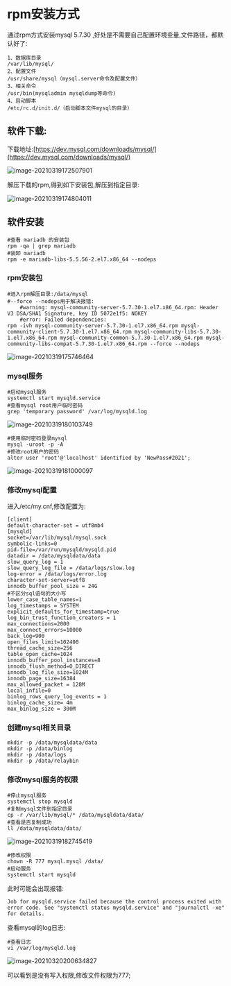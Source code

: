 # rpm安装方式

通过rpm方式安装mysql 5.7.30 ,好处是不需要自己配置环境变量,文件路径，都默认好了:

```shell
1、数据库目录
/var/lib/mysql/
2、配置文件
/usr/share/mysql（mysql.server命令及配置文件）
3、相关命令
/usr/bin(mysqladmin mysqldump等命令)
4、启动脚本
/etc/rc.d/init.d/（启动脚本文件mysql的目录）
```

## 软件下载:

下载地址:[https://dev.mysql.com/downloads/mysql/](https://dev.mysql.com/downloads/mysql/)

![image-20210319172507901](https://gitee.com/Zeebrary/PicBed/raw/master/img/image-20210319172507901.png)

解压下载的rpm,得到如下安装包,解压到指定目录:

![image-20210319174804011](https://gitee.com/Zeebrary/PicBed/raw/master/img/image-20210319174804011.png)

## 软件安装

```shell
#查看 mariadb 的安装包
rpm -qa | grep mariadb
#装卸 mariadb
rpm -e mariadb-libs-5.5.56-2.el7.x86_64 --nodeps 
```

### rpm安装包

```shell
#进入rpm解压目录:/data/mysql
#--force --nodeps用于解决报错:
	#warning: mysql-community-server-5.7.30-1.el7.x86_64.rpm: Header V3 DSA/SHA1 Signature, key ID 5072e1f5: NOKEY
	#error: Failed dependencies:
rpm -ivh mysql-community-server-5.7.30-1.el7.x86_64.rpm mysql-community-client-5.7.30-1.el7.x86_64.rpm mysql-community-libs-5.7.30-1.el7.x86_64.rpm mysql-community-common-5.7.30-1.el7.x86_64.rpm mysql-community-libs-compat-5.7.30-1.el7.x86_64.rpm --force --nodeps
```

![image-20210319175746464](https://gitee.com/Zeebrary/PicBed/raw/master/img/image-20210319175746464.png)

### mysql服务

```shell
#启动mysql服务
systemctl start mysqld.service
#查看mysql root用户临时密码
grep 'temporary password' /var/log/mysqld.log
```

![image-20210319180103749](https://gitee.com/Zeebrary/PicBed/raw/master/img/image-20210319180103749.png)

```shell
#使用临时密码登录mysql
mysql -uroot -p -A
#修改root用户的密码
alter user 'root'@'localhost' identified by 'NewPass#2021';
```

![image-20210319181000097](https://gitee.com/Zeebrary/PicBed/raw/master/img/image-20210319181000097.png)

### 修改mysql配置

进入/etc/my.cnf,修改配置为:

```mysql
[client]
default-character-set = utf8mb4
[mysqld]
socket=/var/lib/mysql/mysql.sock
symbolic-links=0
pid-file=/var/run/mysqld/mysqld.pid
datadir = /data/mysqldata/data
slow_query_log = 1
slow_query_log_file = /data/logs/slow.log
log-error = /data/logs/error.log
character-set-server=utf8
innodb_buffer_pool_size = 24G  
#不区分sql语句的大小写
lower_case_table_names=1
log_timestamps = SYSTEM
explicit_defaults_for_timestamp=true
log_bin_trust_function_creators = 1
max_connections=2000
max_connect_errors=10000
back_log=900
open_files_limit=102400
thread_cache_size=256
table_open_cache=1024
innodb_buffer_pool_instances=8
innodb_flush_method=O_DIRECT
innodb_log_file_size=1024M
innodb_page_size=16384
max_allowed_packet = 128M 
local_infile=0
binlog_rows_query_log_events = 1
binlog_cache_size= 4m
max_binlog_size = 300M
```

### 创建mysql相关目录

```shell
mkdir -p /data/mysqldata/data
mkdir -p /data/binlog
mkdir -p /data/logs
mkdir -p /data/relaybin
```

### 修改mysql服务的权限

```shell
#停止mysql服务
systemctl stop mysqld
#复制mysql文件到指定目录
cp -r /var/lib/mysql/* /data/mysqldata/data/
#查看是否复制成功
ll /data/mysqldata/data/
```

![image-20210319182745419](https://gitee.com/Zeebrary/PicBed/raw/master/img/image-20210319182745419.png)

```shell
#修改权限
chown -R 777 mysql.mysql /data/
#启动服务
systemctl start mysqld
```

此时可能会出现报错:

`Job for mysqld.service failed because the control process exited with error code. See "systemctl status mysqld.service" and "journalctl -xe" for details.`

查看mysql的log日志:

```
#查看日志
vi /var/log/mysqld.log
```

![image-20210320200634827](https://gitee.com/Zeebrary/PicBed/raw/master/img/image-20210320200634827.png)

可以看到是没有写入权限,修改文件权限为777;


